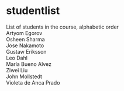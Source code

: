 # studentlist
List of students in the course, alphabetic order    
Artyom Egorov     
Osheen Sharma     
Jose Nakamoto      
Gustaw Eriksson      
Leo Dahl     
María Bueno Alvez     
Ziwei Liu     
John Mollstedt     
Violeta de Anca Prado  



